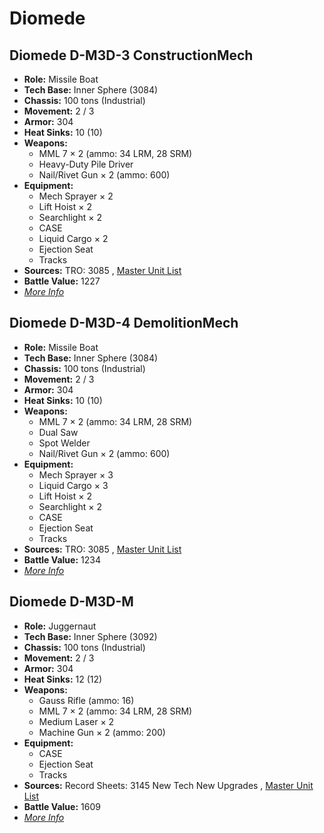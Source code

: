 # Diomede 

## Diomede D-M3D-3 ConstructionMech 

- **Role:** Missile Boat 
- **Tech Base:** Inner Sphere (3084) 
- **Chassis:** 100 tons (Industrial) 
- **Movement:** 2 / 3 
- **Armor:** 304 
- **Heat Sinks:** 10 (10) 
- **Weapons:** 
  - MML 7 × 2 (ammo: 34 LRM, 28 SRM) 
  - Heavy-Duty Pile Driver 
  - Nail/Rivet Gun × 2 (ammo: 600) 
- **Equipment:** 
  - Mech Sprayer × 2 
  - Lift Hoist × 2 
  - Searchlight × 2 
  - CASE 
  - Liquid Cargo × 2 
  - Ejection Seat 
  - Tracks 
- **Sources:** TRO: 3085 , [Master Unit List](http://masterunitlist.info/Unit/Details/901) 
- **Battle Value:** 1227 
- [*More Info*](diomede/diomede_d-m3d-3_constructionmech.md) 

## Diomede D-M3D-4 DemolitionMech 

- **Role:** Missile Boat 
- **Tech Base:** Inner Sphere (3084) 
- **Chassis:** 100 tons (Industrial) 
- **Movement:** 2 / 3 
- **Armor:** 304 
- **Heat Sinks:** 10 (10) 
- **Weapons:** 
  - MML 7 × 2 (ammo: 34 LRM, 28 SRM) 
  - Dual Saw 
  - Spot Welder 
  - Nail/Rivet Gun × 2 (ammo: 600) 
- **Equipment:** 
  - Mech Sprayer × 3 
  - Liquid Cargo × 3 
  - Lift Hoist × 2 
  - Searchlight × 2 
  - CASE 
  - Ejection Seat 
  - Tracks 
- **Sources:** TRO: 3085 , [Master Unit List](http://masterunitlist.info/Unit/Details/902) 
- **Battle Value:** 1234 
- [*More Info*](diomede/diomede_d-m3d-4_demolitionmech.md) 

## Diomede D-M3D-M 

- **Role:** Juggernaut 
- **Tech Base:** Inner Sphere (3092) 
- **Chassis:** 100 tons (Industrial) 
- **Movement:** 2 / 3 
- **Armor:** 304 
- **Heat Sinks:** 12 (12) 
- **Weapons:** 
  - Gauss Rifle (ammo: 16) 
  - MML 7 × 2 (ammo: 34 LRM, 28 SRM) 
  - Medium Laser × 2 
  - Machine Gun × 2 (ammo: 200) 
- **Equipment:** 
  - CASE 
  - Ejection Seat 
  - Tracks 
- **Sources:** Record Sheets: 3145 New Tech New Upgrades , [Master Unit List](http://masterunitlist.info/Unit/Details/6823) 
- **Battle Value:** 1609 
- [*More Info*](diomede/diomede_d-m3d-m.md) 

